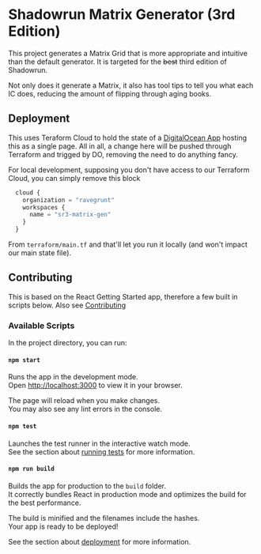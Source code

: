 # Shadowrun Matrix Generator (3rd Edition)

This project generates a Matrix Grid that is more appropriate and intuitive than the default generator. It is targeted for the ~~best~~ third edition of Shadowrun.

Not only does it generate a Matrix, it also has tool tips to tell you what each IC does, reducing the amount of flipping through aging books.

## Deployment

This uses Teraform Cloud to hold the state of a [DigitalOcean App](https://www.digitalocean.com/products/app-platform) hosting this as a single page. All in all, a change here will be pushed through Terraform and trigged by DO, removing the need to do anything fancy.

For local development, supposing you don't have access to our Terraform Cloud, you can simply remove this block

```terraform
  cloud {
    organization = "ravegrunt"
    workspaces {
      name = "sr3-matrix-gen"
    }
  }
```

From `terraform/main.tf` and that'll let you run it locally (and won't impact our main state file).

## Contributing

This is based on the React Getting Started app, therefore a few built in scripts below. Also see [Contributing](CONTRIBUTING.md)

### Available Scripts

In the project directory, you can run:

#### `npm start`

Runs the app in the development mode.\
Open [http://localhost:3000](http://localhost:3000) to view it in your browser.

The page will reload when you make changes.\
You may also see any lint errors in the console.

#### `npm test`

Launches the test runner in the interactive watch mode.\
See the section about [running tests](https://facebook.github.io/create-react-app/docs/running-tests) for more information.

#### `npm run build`

Builds the app for production to the `build` folder.\
It correctly bundles React in production mode and optimizes the build for the best performance.

The build is minified and the filenames include the hashes.\
Your app is ready to be deployed!

See the section about [deployment](https://facebook.github.io/create-react-app/docs/deployment) for more information.
